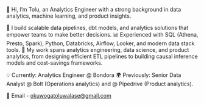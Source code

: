 👋 Hi, I’m Tolu, an Analytics Engineer with a strong background in data analytics, machine learning, and product insights.

🔧 I build scalable data pipelines, dbt models, and analytics solutions that empower teams to make better decisions.
📊 Experienced with SQL (Athena, Presto, Spark), Python, Databricks, Airflow, Looker, and modern data stack tools.
🧩 My work spans analytics engineering, data science, and product analytics, from designing efficient ETL pipelines to building causal inference models and cost-savings frameworks.

💡 Currently: Analytics Engineer @ Bondora
🌍 Previously: Senior Data Analyst @ Bolt (Operations analytics) and @ Pipedrive (Product analytics).

📩 Email - okuwogatoluwalase@gmail.com

